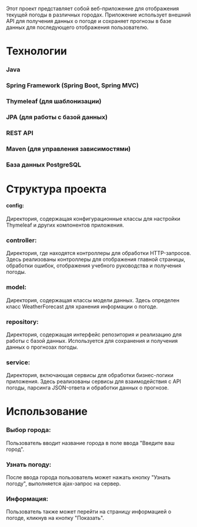 Этот проект представляет собой веб-приложение для отображения текущей погоды в различных городах. Приложение использует внешний API для получения данных о погоде и сохраняет прогнозы в базе данных для последующего отображения пользователю.

# Технологии
### Java
### Spring Framework (Spring Boot, Spring MVC)
### Thymeleaf (для шаблонизации)
### JPA (для работы с базой данных)
### REST API
### Maven (для управления зависимостями)
### База данных PostgreSQL
# Структура проекта
#### config: 
Директория, содержащая конфигурационные классы для настройки Thymeleaf и других компонентов приложения.
### controller: 
Директория, где находятся контроллеры для обработки HTTP-запросов. Здесь реализованы контроллеры для отображения главной страницы, обработки ошибок, отображения учебного руководства и получения погоды.
### model: 
Директория, содержащая классы модели данных. Здесь определен класс WeatherForecast для хранения информации о погоде.
### repository: 
Директория, содержащая интерфейс репозитория и реализацию для работы с базой данных. Используется для сохранения и получения данных о прогнозах погоды.
### service: 
Директория, включающая сервисы для обработки бизнес-логики приложения. Здесь реализованы сервисы для взаимодействия с API погоды, парсинга JSON-ответа и обработки данных о прогнозе.
# Использование
### Выбор города: 
Пользователь вводит название города в поле ввода "Введите ваш город".
### Узнать погоду: 
После ввода города пользователь может нажать кнопку "Узнать погоду", выполняется ajax-запрос на сервер.
### Информация: 
Пользователь также может перейти на страницу информацией о погоде, кликнув на кнопку "Показать".

